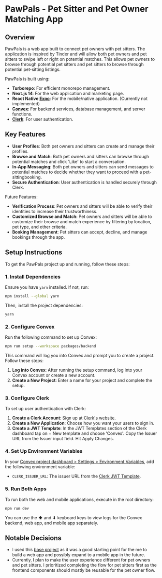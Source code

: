 # PawPals - Pet Sitter and Pet Owner Matching App

## Overview

PawPals is a web app built to connect pet owners with pet sitters. The application is inspired by Tinder and will allow both pet owners and pet sitters to swipe left or right on potential matches. This allows pet owners to browse through potential pet sitters and pet sitters to browse through potential pet-sitting listings.

PawPals is built using:

- **Turborepo**: For efficient monorepo management.
- **Next.js 14**: For the web application and marketing page.
- **React Native [Expo](https://expo.dev/)**: For the mobile/native application. (Currently not implemented)
- **[Convex](https://convex.dev)**: For backend services, database management, and server functions.
- **[Clerk](https://clerk.dev)**: For user authentication.

## Key Features

- **User Profiles**: Both pet owners and sitters can create and manage their profiles.
- **Browse and Match**: Both pet owners and sitters can browse through potential matches and click 'Like' to start a conversation.
- **In-App Messaging**: Both pet owners and sitters can send messages to potential matches to decide whether they want to proceed with a pet-sittingbooking.
- **Secure Authentication**: User authentication is handled securely through Clerk.

Future Features:

- **Verification Process**: Pet owners and sitters will be able to verify their identities to increase their trustworthiness.
- **Customized Browse and Match**: Pet owners and sitters will be able to customize their browse and match experience by filtering by location, pet type, and other criteria.
- **Booking Management**: Pet sitters can accept, decline, and manage bookings through the app.

## Setup Instructions

To get the PawPals project up and running, follow these steps:

### 1. Install Dependencies

Ensure you have `yarn` installed. If not, run:

```sh
npm install --global yarn
```

Then, install the project dependencies:

```sh
yarn
```

### 2. Configure Convex

Run the following command to set up Convex:

```sh
npm run setup --workspace packages/backend
```

This command will log you into Convex and prompt you to create a project. Follow these steps:

1. **Log into Convex**: After running the setup command, log into your Convex account or create a new account.
2. **Create a New Project**: Enter a name for your project and complete the setup.

### 3. Configure Clerk

To set up user authentication with Clerk:

1. **Create a Clerk Account**: Sign up at [Clerk's website](https://clerk.dev).
2. **Create a New Application**: Choose how you want your users to sign in.
3. **Create a JWT Template**: In the JWT Templates section of the Clerk dashboard tap on + New template and choose 'Convex'. Copy the Issuer URL from the Issuer input field. Hit Apply Changes.

### 4. Set Up Environment Variables

In your [Convex project dashboard > Settings > Environment Variables](https://dashboard.convex.dev/deployment/settings/environment-variables&var=CLERK_ISSUER_URL), add the following environment variable:

- `CLERK_ISSUER_URL`: The issuer URL from the [Clerk JWT Template](https://dashboard.clerk.com/last-active?path=jwt-templates).

### 5. Run Both Apps

To run both the web and mobile applications, execute in the root directory:

```sh
npm run dev
```

You can use the ⬆ and ⬇ keyboard keys to view logs for the Convex backend, web app, and mobile app separately.

## Notable Decisions

- I used this [base project](https://github.com/get-convex/turbo-expo-nextjs-clerk-convex-monorepo) as it was a good starting point for the me to build a web app and possibly expand to a mobile app in the future.
- Currently, I plan to make the user experience different for pet owners and pet sitters. I prioritized completing the flow for pet sitters first as the frontend components should mostly be reusable for the pet owner flow.